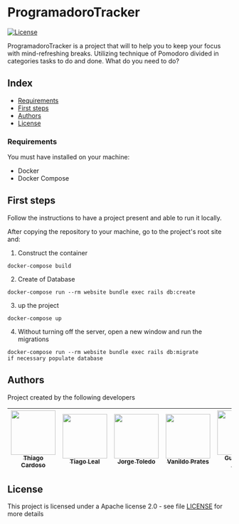 # ProgramadoroTracker

[![License](https://img.shields.io/badge/License-Apache%202.0-blue.svg)](https://opensource.org/licenses/Apache-2.0)

ProgramadoroTracker is a project that will to help you to keep your focus with mind-refreshing breaks. 
Utilizing technique of Pomodoro divided in categories tasks to do and done.
What do you need to do?

## Index

- [Requirements](#requirements)
- [First steps](#first-steps)
- [Authors](#authors)
- [License](#license)

### Requirements

You must have installed on your machine:

- Docker
- Docker Compose

## First steps


Follow the instructions to have a project present and able to run it locally.

After copying the repository to your machine, go to the project's root site and:


1.  Construct the container

```
docker-compose build
```

2.  Create of Database

```
docker-compose run --rm website bundle exec rails db:create
```

3.  up the project

```
docker-compose up
```

4. Without turning off the server, open a new window and run the migrations

```
docker-compose run --rm website bundle exec rails db:migrate    
if necessary populate database

```


## Authors

Project created by the following developers

<!-- ALL-CONTRIBUTORS-LIST:START - Do not remove or modify this section -->
<!-- prettier-ignore -->
| [<img src="https://avatars1.githubusercontent.com/u/1753070?s=460&v=4" width="100px;"/><br /><sub><b>Thiago Cardoso</b></sub>](https://github.com/Thiago-Cardoso)<br /> | [<img src="https://avatars1.githubusercontent.com/u/5727529?s=460&v=4" width="100px;"/><br /><sub><b>Tiago Leal</b></sub>](https://github.com/tiagoleal)<br /> | [<img src="https://avatars0.githubusercontent.com/u/5173633?s=460&v=4" width="100px;"/><br /><sub><b>Jorge Toledo</b></sub>](https://github.com/jorgemtoledo)<br /> | [<img src="https://avatars3.githubusercontent.com/u/753592?s=460&v=4" width="100px;"/><br /><sub><b>Vanildo Prates</b></sub>](https://github.com/vprates)<br /> | [<img src="https://avatars0.githubusercontent.com/u/25970313?s=460&v=4" width="100px;"/><br /><sub><b>Guilherme Arôxa</b></sub>](https://github.com/GuilhermeAroxa)<br /> |
| :---: | :---: | :---: | :---: | :---: |

## License

This project is licensed under a Apache license 2.0 - see file [LICENSE](LICENSE) for more details
